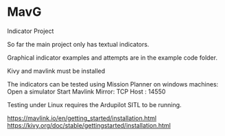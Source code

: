 # MavG
 Indicator Project

So far the main project only has textual indicators. 

Graphical indicator examples and attempts are in the example code folder.

Kivy and mavlink must be installed

The indicators can be tested using Mission Planner on windows machines:
 Open a simulator 
 Start Mavlink Mirror:
  TCP Host : 14550

Testing under Linux requires the Ardupilot SITL to be running.

https://mavlink.io/en/getting_started/installation.html
https://kivy.org/doc/stable/gettingstarted/installation.html
